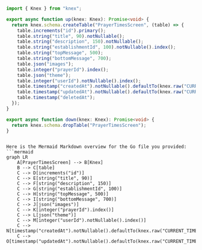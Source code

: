 ```ts

import { Knex } from "knex";

export async function up(knex: Knex): Promise<void> {
  return knex.schema.createTable("PrayerTimesScreen", (table) => {
    table.increments("id").primary();
    table.string("title", 90).notNullable();
    table.string("description", 150).notNullable();
    table.string("establishmentId", 100).notNullable().index();
    table.string("topMessage", 500);
    table.string("bottomMessage", 700);
    table.json("images");
    table.integer("prayerId").index();
    table.json("theme");
    table.integer("userId").notNullable().index();
    table.timestamp("createdAt").notNullable().defaultTo(knex.raw("CURRENT_TIMESTAMP"));
    table.timestamp("updatedAt").notNullable().defaultTo(knex.raw("CURRENT_TIMESTAMP"));
    table.timestamp("deletedAt");
  });
}

export async function down(knex: Knex): Promise<void> {
  return knex.schema.dropTable("PrayerTimesScreen");
}


```

```mermaid

Here is the Mermaid Markdown overview for the Go file you provided:
```mermaid
graph LR
    A[PrayerTimesScreen] --> B[Knex]
    B --> C[table]
    C --> D[increments("id")]
    C --> E[string("title", 90)]
    C --> F[string("description", 150)]
    C --> G[string("establishmentId", 100)]
    C --> H[string("topMessage", 500)]
    C --> I[string("bottomMessage", 700)]
    C --> J[json("images")]
    C --> K[integer("prayerId").index()]
    C --> L[json("theme")]
    C --> M[integer("userId").notNullable().index()]
    C --> N[timestamp("createdAt").notNullable().defaultTo(knex.raw("CURRENT_TIMESTAMP"))]
    C --> O[timestamp("updatedAt").notNullable().defaultTo(knex.raw("CURRENT_TIMESTAMP

```
